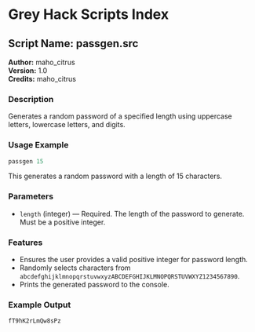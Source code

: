 # Grey Hack Scripts Index

## Script Name: passgen.src
**Author:** maho_citrus  
**Version:** 1.0  
**Credits:** maho_citrus  

### Description
Generates a random password of a specified length using uppercase letters, lowercase letters, and digits.  

### Usage Example
```typescript
passgen 15
```
This generates a random password with a length of 15 characters.  

### Parameters
- `length` (integer) — Required. The length of the password to generate. Must be a positive integer.  

### Features
- Ensures the user provides a valid positive integer for password length.  
- Randomly selects characters from `abcdefghijklmnopqrstuvwxyzABCDEFGHIJKLMNOPQRSTUVWXYZ1234567890`.  
- Prints the generated password to the console.  

### Example Output
```
fT9hK2rLmQw8sPz
```
